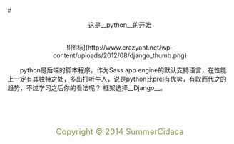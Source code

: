 #<center>这是__python__的开始</center>
<br/>

<center>![图标](http://www.crazyant.net/wp-content/uploads/2012/08/django_thumb.png)</center>

&emsp;&emsp;python是后端的脚本程序，作为Sass app engine的默认支持语言，在性能上一定有其独特之处，多出打听牛人，说是python比prel有优势，有取而代之的趋势，不过学习之后你的看法呢？
框架选择__Django__。

<br/>
<br/>
<br/>
<center><p style="color:#879a4c"><font size="4">Copyright &copy; 2014 SummerCidaca</font></p></center>